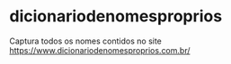 # dicionariodenomesproprios
Captura todos os nomes contidos no site https://www.dicionariodenomesproprios.com.br/
